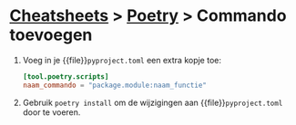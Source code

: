 # [Cheatsheets](../cheatsheets.md) > [Poetry](main.md) > Commando toevoegen

1.  Voeg in je {{file}}`pyproject.toml` een extra kopje toe:
    ``` toml
    [tool.poetry.scripts]
    naam_commando = "package.module:naam_functie"
    ```
1.  Gebruik `poetry install` om de wijzigingen aan {{file}}`pyproject.toml` door te voeren.